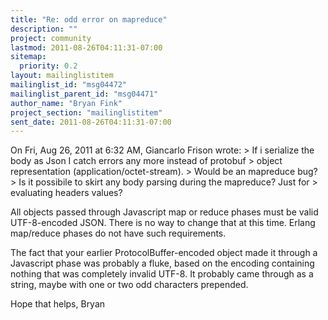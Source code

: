 ```yaml
---
title: "Re: odd error on mapreduce"
description: ""
project: community
lastmod: 2011-08-26T04:11:31-07:00
sitemap:
  priority: 0.2
layout: mailinglistitem
mailinglist_id: "msg04472"
mailinglist_parent_id: "msg04471"
author_name: "Bryan Fink"
project_section: "mailinglistitem"
sent_date: 2011-08-26T04:11:31-07:00
---
```



On Fri, Aug 26, 2011 at 6:32 AM, Giancarlo Frison  wrote:
&gt; If i serialize the body as Json I catch errors any more instead of protobuf
&gt; object representation (application/octet-stream).
&gt; Would be an mapreduce bug?
&gt; Is it possibile to skirt any body parsing during the mapreduce? Just for
&gt; evaluating headers values?

All objects passed through Javascript map or reduce phases must be
valid UTF-8-encoded JSON. There is no way to change that at this
time. Erlang map/reduce phases do not have such requirements.

The fact that your earlier ProtocolBuffer-encoded object made it
through a Javascript phase was probably a fluke, based on the encoding
containing nothing that was completely invalid UTF-8. It probably
came through as a string, maybe with one or two odd characters
prepended.

Hope that helps,
Bryan

